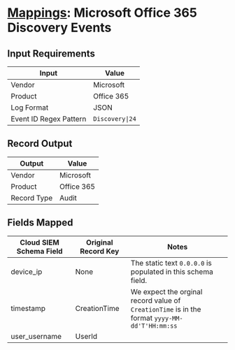 # [Mappings](README.md): Microsoft Office 365 Discovery Events

## Input Requirements

|Input|Value|
|-----|-----|
|Vendor|Microsoft|
|Product|Office 365|
|Log Format|JSON|
|Event ID Regex Pattern|`Discovery\|24`|

## Record Output

|Output|Value|
|------|-----|
|Vendor|Microsoft|
|Product|Office 365|
|Record Type|Audit|

## Fields Mapped

|Cloud SIEM Schema Field|Original Record Key|Notes|
|-----------------------|-------------------|-----|
|device_ip|None|The static text `0.0.0.0` is populated in this schema field.|
|timestamp|CreationTime|We expect the orginal record value of `CreationTime` is in the format `yyyy-MM-dd'T'HH:mm:ss`|
|user_username|UserId||

